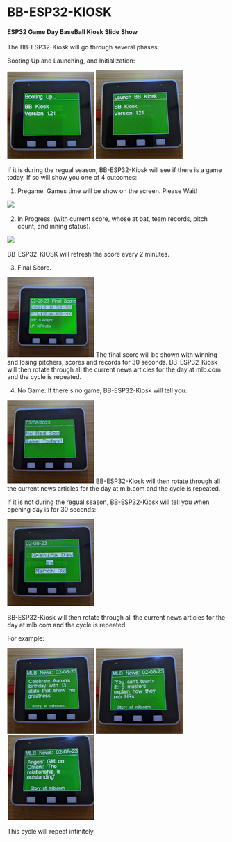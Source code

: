 # BB-ESP32-KIOSK

#### ESP32 Game Day BaseBall Kiosk Slide Show

The BB-ESP32-Kiosk will go through several phases:

Booting Up and Launching, and Initialization:<P>
<img src="boot.jpg" width="200"/>
<img src="launch.jpg" width="200"/>

If it is during the regual season, BB-ESP32-Kiosk
will see if there is a game today. If so will show you one of 4 outcomes:<P>

1. Pregame. Games time will be show on the screen. Please Wait!<P>
<img src="pregame.jpg" width="200"/>

2. In Progress. (with current score, whose at bat, team records, pitch count, and inning status).<P>
<img src="progress.jpg" width="200"/>

BB-ESP32-KIOSK will refresh the score every 2 minutes.

3. Final Score. <P> 
<img src="final_score.jpg" width="200"/>
The final score will be shown with winning and losing pitchers, scores and records for 30 seconds. 
BB-ESP32-Kiosk will then  rotate through all the current news articles for the day  at mlb.com and the cycle is repeated.

4. No Game. If there's no game, BB-ESP32-Kiosk will tell you:
<img src="nogame.jpg" width="200"/>
BB-ESP32-Kiosk will then  rotate through all the current news articles for the day  at mlb.com and the cycle is repeated.

If it is not during the regual season, BB-ESP32-Kiosk
will tell you when opening day is for 30 seconds:<P>
<img src="opening_day.jpg" width="200"/> <P>
BB-ESP32-Kiosk will then  rotate through all the current news articles for the day  at mlb.com and the cycle is repeated.

For example:<P>
<img src="news1.jpg" width="200"/>
<img src="news2.jpg" width="200"/>
<img src="news3b.jpg" width="200"/>

This cycle will repeat infinitely.
